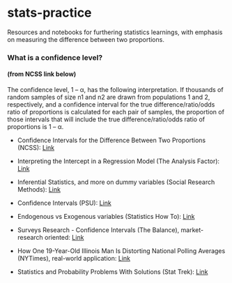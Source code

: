 # stats-practice
Resources and notebooks for furthering statistics learnings, with emphasis on measuring the difference between two proportions.

### What is a confidence level?
#### (from NCSS link below)
The confidence level, 1 – α, has the following interpretation. If thousands of random samples of size n1 and n2 are drawn from populations 1 and 2, respectively, and a confidence interval for the true difference/ratio/odds ratio of proportions is calculated for each pair of samples, the proportion of those intervals that will include the true difference/ratio/odds ratio of proportions is 1 – α.


* Confidence Intervals for the Difference Between Two Proportions (NCSS): [Link](https://ncss-wpengine.netdna-ssl.com/wp-content/themes/ncss/pdf/Procedures/PASS/Confidence_Intervals_for_the_Difference_Between_Two_Proportions.pdf)

* Interpreting the Intercept in a Regression Model (The Analysis Factor): [Link](http://www.theanalysisfactor.com/interpreting-the-intercept-in-a-regression-model/)

* Inferential Statistics, and more on dummy variables (Social Research Methods): [Link](https://www.socialresearchmethods.net/kb/statinf.php)

* Confidence Intervals (PSU): [Link](http://sites.stat.psu.edu/~ajw13/stat200_upd/07_CI/07_CI_print.html)

* Endogenous vs Exogenous variables (Statistics How To): [Link](http://www.statisticshowto.com/endogenous-variable/)

* Surveys Research - Confidence Intervals (The Balance), market-research oriented: [Link](https://www.thebalance.com/surveys-research-confidence-intervals-2297097)

* How One 19-Year-Old Illinois Man Is Distorting National Polling Averages (NYTimes), real-world application: [Link](https://www.nytimes.com/2016/10/13/upshot/how-one-19-year-old-illinois-man-is-distorting-national-polling-averages.html)

* Statistics and Probability Problems With Solutions (Stat Trek): [Link](http://stattrek.com/statistics/problems.aspx)
